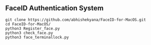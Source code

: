 ## FaceID Authentication System

```
git clone https://github.com/abhishekyana/FaceID-for-MacOS.git
cd FaceID-for-MacOS/
python3 Register_face.py
python3 check_face.py
python3 face_terminallock.py
```
